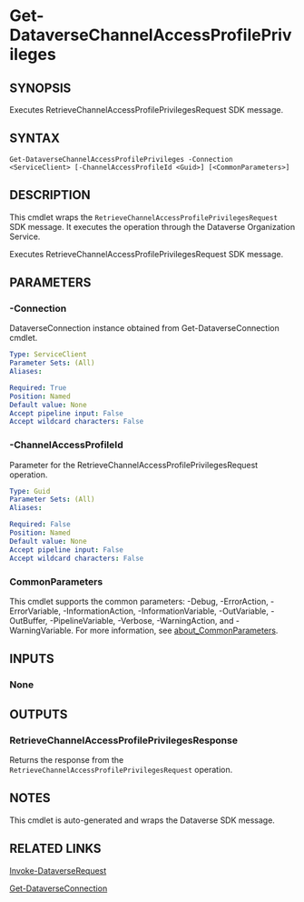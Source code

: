 # Get-DataverseChannelAccessProfilePrivileges

## SYNOPSIS
Executes RetrieveChannelAccessProfilePrivilegesRequest SDK message.

## SYNTAX

```
Get-DataverseChannelAccessProfilePrivileges -Connection <ServiceClient> [-ChannelAccessProfileId <Guid>] [<CommonParameters>]
```

## DESCRIPTION

This cmdlet wraps the `RetrieveChannelAccessProfilePrivilegesRequest` SDK message. It executes the operation through the Dataverse Organization Service.

Executes RetrieveChannelAccessProfilePrivilegesRequest SDK message.

## PARAMETERS

### -Connection
DataverseConnection instance obtained from Get-DataverseConnection cmdlet.

```yaml
Type: ServiceClient
Parameter Sets: (All)
Aliases:

Required: True
Position: Named
Default value: None
Accept pipeline input: False
Accept wildcard characters: False
```
### -ChannelAccessProfileId
Parameter for the RetrieveChannelAccessProfilePrivilegesRequest operation.

```yaml
Type: Guid
Parameter Sets: (All)
Aliases:

Required: False
Position: Named
Default value: None
Accept pipeline input: False
Accept wildcard characters: False
```
### CommonParameters
This cmdlet supports the common parameters: -Debug, -ErrorAction, -ErrorVariable, -InformationAction, -InformationVariable, -OutVariable, -OutBuffer, -PipelineVariable, -Verbose, -WarningAction, and -WarningVariable. For more information, see [about_CommonParameters](http://go.microsoft.com/fwlink/?LinkID=113216).

## INPUTS

### None

## OUTPUTS

### RetrieveChannelAccessProfilePrivilegesResponse

Returns the response from the `RetrieveChannelAccessProfilePrivilegesRequest` operation.

## NOTES

This cmdlet is auto-generated and wraps the Dataverse SDK message.

## RELATED LINKS

[Invoke-DataverseRequest](Invoke-DataverseRequest.md)

[Get-DataverseConnection](Get-DataverseConnection.md)
